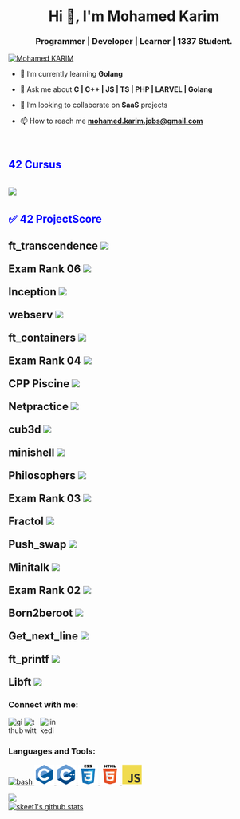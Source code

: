 <!--### Hi there, I'm Mohamed KARIM 
<img src="https://komarev.com/ghpvc/?username=skeet1&color=blueviolet" alt="skeet1">

<a style="color: #1C9CEA;" href="https://twitter.com/skeet_cpp">
  <img align="left" alt="skeet1's Twitter" width="22px" src="https://cdn.jsdelivr.net/npm/simple-icons@v3/icons/twitter.svg" />
</a>
<a href="https://linkedin.com/in/mrmohamedkarim/">
  <img align="left" alt="skeet1's Linkdein" width="22px" src="https://cdn.jsdelivr.net/npm/simple-icons@v3/icons/linkedin.svg" />
</a>
<a href="https://github.com/skeet1">
  <img align="left" alt="skeet1's Github" width="22px" src="https://cdn.jsdelivr.net/npm/simple-icons@v3/icons/github.svg" />
</a>
<br>
- 👋 Hi, I’m @skeet1 <br>
- 👀 I’m interested in software development <br>
- 🌱 I’m currently learning Golang <br>
- 💞️ I’m looking to collaborate on SaaS projects <br>
- 📫 How to reach me mohamed.karim <br>


skeet1/skeet1 is a ✨ special ✨ repository because its `README.md` (this file) appears on your GitHub profile.
You can click the Preview link to take a look at your changes.
--->
<h1 align="center">Hi 👋, I'm Mohamed Karim</h1>
<h3 align="center">Programmer | Developer | Learner | 1337 Student.</h3>



<p align="left"> <a href="https://twitter.com/mohamed_karim21" target="blank"><img src="https://img.shields.io/twitter/follow/mohamed_karim21?logo=twitter" alt="Mohamed KARIM" /></a> </p>

- 🌱 I’m currently learning **Golang**

- 💬 Ask me about **C | C++ | JS | TS | PHP | LARVEL | Golang**

- 💞️ I’m looking to collaborate on **SaaS** projects <br>

- 📫 How to reach me **mohamed.karim.jobs@gmail.com**
<br>
<h2 style="color: blue" > 42 Cursus <h2>
<img src="https://badge42.vercel.app/api/v2/cl1m14me3023709josybyutgw/stats?cursusId=21&coalitionId=76" /> 
<br>
  
<h2 style="color: blue"> ✅ 42 ProjectScore <h2>

  ft_transcendence <img src="https://badge42.vercel.app/api/v2/cl1m14me3023709josybyutgw/project/3192719" >
  <br>
  
  Exam Rank 06 <img src="https://badge42.vercel.app/api/v2/cl1m14me3023709josybyutgw/project/3192722" >
  <br>
    
  Inception <img src="https://badge42.vercel.app/api/v2/cl1m14me3023709josybyutgw/project/2916454" >
  <br>
  
  webserv <img src="https://badge42.vercel.app/api/v2/cl1m14me3023709josybyutgw/project/2916452" >
  <br>
  
 ft_containers <img src="https://badge42.vercel.app/api/v2/cl1m14me3023709josybyutgw/project/2974008" >
  <br>
  
Exam Rank 04 <img src="https://badge42.vercel.app/api/v2/cl1m14me3023709josybyutgw/project/2670956" >
  <br>
  
CPP Piscine <img src="https://badge42.vercel.app/api/v2/cl1m14me3023709josybyutgw/project/2698460" >
  <br>
  
Netpractice <img src="https://badge42.vercel.app/api/v2/cl1m14me3023709josybyutgw/project/2698460" >
  <br>

cub3d <img src="https://badge42.vercel.app/api/v2/cl1m14me3023709josybyutgw/project/2670962" >
  <br>

minishell <img src="https://badge42.vercel.app/api/v2/cl1m14me3023709josybyutgw/project/2590968" >
  <br>
  
Philosophers  <img src="https://badge42.vercel.app/api/v2/cl1m14me3023709josybyutgw/project/2588891" >
  <br>
  
Exam Rank 03 <img src="https://badge42.vercel.app/api/v2/cl1m14me3023709josybyutgw/project/2588892" >
  <br>
  
Fractol <img src="https://badge42.vercel.app/api/v2/cl1m14me3023709josybyutgw/project/2587625" >
  <br>
  
Push_swap <img src="https://badge42.vercel.app/api/v2/cl1m14me3023709josybyutgw/project/2552462" >
  <br>
  
Minitalk <img src="https://badge42.vercel.app/api/v2/cl1m14me3023709josybyutgw/project/2485812" >
  <br>
  
Exam Rank 02 <img src="https://badge42.vercel.app/api/v2/cl1m14me3023709josybyutgw/project/2447167">
  <br>
  
Born2beroot <img src="https://badge42.vercel.app/api/v2/cl1m14me3023709josybyutgw/project/2432845">
  <br>
  
Get_next_line <img src="https://badge42.vercel.app/api/v2/cl1m14me3023709josybyutgw/project/2406277">
  <br>
  
ft_printf <img src="https://badge42.vercel.app/api/v2/cl1m14me3023709josybyutgw/project/2406491">
  <br>
  
Libft <img src="https://badge42.vercel.app/api/v2/cl1m14me3023709josybyutgw/project/2395198">
  <br>
  
  <!--
  <img src="https://1337-readme.vercel.app/api/profile?cursus=42cursus&white=true&login=mkarim" />
<br> -->
  

  
<h3>Connect with me:</h3>

<a href="https://github.com/skeet1" target="_blank">
  <img align="left" alt="github" height="32" width="32" src="https://cdn.jsdelivr.net/npm/simple-icons@v6/icons/github.svg" />
</a>


<a href="https://twitter.com/skeet_cpp" target="_blank">
  <img align="left" alt="twitter" height="32" width="32" src="https://cdn.jsdelivr.net/npm/simple-icons@v6/icons/twitter.svg" />
</a>

<a href="https://linkedin.com/in/mrmohamedkarim" target="_blank">
  <img align="left" alt="linkedin" height="32" width="32" src="https://cdn.jsdelivr.net/npm/simple-icons@v6/icons/linkedin.svg" />
</a>


<br>
  
  
<br/>
<h3 align="left">Languages and Tools:</h3>
<p align="left"> <a href="https://www.gnu.org/software/bash/" target="_blank"> <img src="https://www.vectorlogo.zone/logos/gnu_bash/gnu_bash-icon.svg" alt="bash" width="40" height="40"/> </a> <a href="https://www.cprogramming.com/" target="_blank"> <img src="https://raw.githubusercontent.com/devicons/devicon/master/icons/c/c-original.svg" alt="c" width="40" height="40"/> </a> <a href="https://www.w3schools.com/cpp/" target="_blank"> <img src="https://raw.githubusercontent.com/devicons/devicon/master/icons/cplusplus/cplusplus-original.svg" alt="cplusplus" width="40" height="40"/> </a> <a href="https://www.w3schools.com/css/" target="_blank"> <img src="https://raw.githubusercontent.com/devicons/devicon/master/icons/css3/css3-original-wordmark.svg" alt="css3" width="40" height="40"/> </a> <a href="https://www.w3.org/html/" target="_blank"> <img src="https://raw.githubusercontent.com/devicons/devicon/master/icons/html5/html5-original-wordmark.svg" alt="html5" width="40" height="40"/> </a> <a href="https://developer.mozilla.org/en-US/docs/Web/JavaScript" target="_blank"> <img src="https://raw.githubusercontent.com/devicons/devicon/master/icons/javascript/javascript-original.svg" alt="javascript" width="40" height="40"/> </a> </p>

  
<a href="https://github.com/skeet1">
  <img align="center" src="https://github-readme-stats.vercel.app/api/top-langs/?username=skeet1&theme=gruvbox" />
</a>
<br>
<a href="https://github.com/skeet1">
 <img align="center" src="https://github-readme-stats.vercel.app/api?username=skeet1&show_icons=true&theme=gruvbox&line_height=40" alt="skeet1's github stats"/>
</a>

